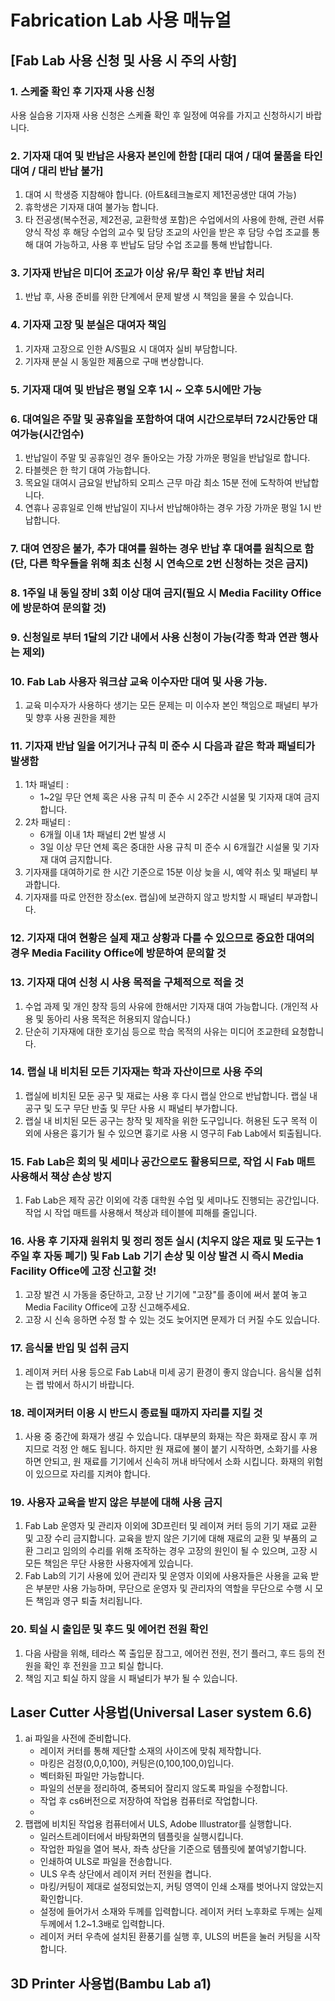 # Fabrication Lab 사용 매뉴얼

## [Fab Lab 사용 신청 및 사용 시 주의 사항]

### 1. 스케줄 확인 후 기자재 사용 신청
   사용 실습용 기자재 사용 신청은 스케쥴 확인 후 일정에 여유를 가지고 신청하시기 바랍니다.

### 2. 기자재 대여 및 반납은 사용자 본인에 한함 [대리 대여 / 대여 물품을 타인 대여 / 대리 반납 불가]
   1. 대여 시 학생증 지참해야 합니다. (아트&테크놀로지 제1전공생만 대여 가능)
   2. 휴학생은 기자재 대여 불가능 합니다.
   3. 타 전공생(복수전공, 제2전공, 교환학생 포함)은 수업에서의 사용에 한해, 관련 서류 양식 작성 후 해당 수업의 교수 및 담당 조교의 사인을 받은 후 담당 수업 조교를 통해 대여 가능하고, 사용 후 반납도 담당 수업 조교를 통해 반납합니다.

### 3. 기자재 반납은 미디어 조교가 이상 유/무 확인 후 반납 처리
   1. 반납 후, 사용 준비를 위한 단계에서 문제 발생 시 책임을 물을 수 있습니다.

### 4. 기자재 고장 및 분실은 대여자 책임
   1. 기자재 고장으로 인한 A/S필요 시 대여자 실비 부담합니다.
   2. 기자재 분실 시 동일한 제품으로 구매 변상합니다.

### 5. 기자재 대여 및 반납은 평일 오후 1시 ~ 오후 5시에만 가능

### 6. 대여일은 주말 및 공휴일을 포함하여 대여 시간으로부터 72시간동안 대여가능(시간엄수)
   1. 반납일이 주말 및 공휴일인 경우 돌아오는 가장 가까운 평일을 반납일로 합니다.
   2. 타블렛은 한 학기 대여 가능합니다.
   3. 목요일 대여시 금요일 반납하되 오피스 근무 마감 최소 15분 전에 도착하여 반납합니다.
   4. 연휴나 공휴일로 인해 반납일이 지나서 반납해야하는 경우 가장 가까운 평일 1시 반납합니다.

### 7. 대여 연장은 불가, 추가 대여를 원하는 경우 반납 후 대여를 원칙으로 함(단, 다른 학우들을 위해 최초 신청 시 연속으로 2번 신청하는 것은 금지)

### 8. 1주일 내 동일 장비 3회 이상 대여 금지(필요 시 Media Facility Office에 방문하여 문의할 것)

### 9. 신청일로 부터 1달의 기간 내에서 사용 신청이 가능(각종 학과 연관 행사는 제외)

### 10. Fab Lab 사용자 워크샵 교육 이수자만 대여 및 사용 가능.
   1. 교육 미수자가 사용하다 생기는 모든 문제는  미 이수자 본인 책임으로 패널티 부가 및 향후 사용 권한을 제한

### 11. 기자재 반납 일을 어기거나 규칙 미 준수 시 다음과 같은 학과 패널티가 발생함
   1. 1차 패널티 :
      - 1~2일 무단 연체 혹은 사용 규칙 미 준수 시 2주간 시설물 및 기자재 대여 금지합니다.
   2. 2차 패널티 :
      - 6개월 이내 1차 패널티 2번 발생 시
      - 3일 이상 무단 연체 혹은 중대한 사용 규칙 미 준수 시 6개월간 시설물 및 기자재 대여 금지합니다.
   3. 기자재를 대여하기로 한 시간 기준으로 15분 이상 늦을 시, 예약 취소 및 패널티 부과합니다.
   4. 기자재를 따로 안전한 장소(ex. 랩실)에 보관하지 않고 방치할 시 패널티 부과합니다.

### 12. 기자재 대여 현황은 실제 재고 상황과 다를 수 있으므로 중요한 대여의 경우 Media Facility Office에 방문하여 문의할 것

### 13. 기자재 대여 신청 시 사용 목적을 구체적으로 적을 것
   1. 수업 과제 및 개인 창작 등의 사유에 한해서만 기자재 대여 가능합니다. (개인적 사용 및 동아리 사용 목적은 허용되지 않습니다.)
   2. 단순히 기자재에 대한 호기심 등으로 학습 목적의 사유는 미디어 조교한테 요청합니다.

### 14. 랩실 내 비치된 모든 기자재는 학과 자산이므로 사용 주의
   1. 랩실에 비치된 모둔 공구 및 재료는 사용 후 다시 랩실 안으로 반납합니다. 랩실 내 공구 및 도구 무단 반출 및 무단 사용 시 패널티 부가합니다.
   2. 랩실 내 비치된 모든 공구는 창작 및 제작을 위한 도구입니다. 허용된 도구 목적 이외에 사용은 흉기가 될 수 있으면 흉기로 사용 시 영구히 Fab Lab에서 퇴출됩니다.

### 15. Fab Lab은 회의 및 세미나 공간으로도 활용되므로, 작업 시 Fab 매트 사용해서 책상 손상 방지
   1. Fab Lab은 제작 공간 이외에 각종 대학원 수업 및 세미나도 진행되는 공간입니다. 작업 시 작업 매트를 사용해서 책상과 테이블에 피해를 줄입니다.

### 16. 사용 후 기자재 원위치 및 정리 정돈 실시 (치우지 않은 재료 및 도구는 1주일 후 자동 폐기) 및 Fab Lab 기기 손상 및 이상 발견 시 즉시 Media Facility Office에 고장 신고할 것!
   1. 고장 발견 시 가동을 중단하고,  고장 난 기기에 "고장"를 종이에 써서 붙여 놓고 Media Facility Office에 고장 신고해주세요.
   2. 고장 시 신속 응하면 수정 할 수 있는 것도 늦어지면 문제가 더 커질 수도 있습니다.

### 17. 음식물 반입 및 섭취 금지
   1. 레이져 커터 사용 등으로 Fab Lab내 미세 공기 환경이 좋지 않습니다.  음식물 섭취는 랩 밖에서 하시기 바랍니다.

### 18. 레이져커터 이용 시 반드시 종료될 때까지 자리를 지킬 것
   1. 사용 중 중간에 화재가 생길 수 있습니다. 대부분의 화재는 작은 화재로 잠시 후 꺼지므로 걱정 안 해도 됩니다. 하지만 원 재료에 불이 붙기 시작하면, 소화기를 사용하면 안되고, 원 재료를 기기에서 신속히 꺼내 바닥에서 소화 시킵니다. 화재의 위험이 있으므로 자리를 지켜야 합니다.

### 19. 사용자 교육을 받지 않은 부분에 대해 사용 금지
   1. Fab Lab 운영자 및 관리자 이외에 3D프린터 및 레이져 커터 등의 기기 재료 교환 및 고장 수리 금지합니다. 교육을 받지 않은 기기에 대해 재료의 교환 및 부품의 교환 그리고 임의의 수리를 위해 조작하는 경우 고장의 원인이 될 수 있으며, 고장 시 모든 책임은 무단 사용한 사용자에게 있습니다.
   2. Fab Lab의 기기 사용에 있어 관리자 및 운영자 이외에 사용자들은 사용을 교육 받은 부분만 사용 가능하며, 무단으로 운영자 및 관리자의 역할을 무단으로 수행 시 모든 책임과 영구 퇴출 처리됩니다.

### 20. 퇴실 시 출입문 및 후드 및 에어컨 전원 확인
   1. 다음 사람을 위해,  테라스 쪽 출입문 잠그고, 에어컨 전원, 전기 플러그, 후드 등의 전원을 확인 후 전원을 끄고 퇴실 합니다.
   2. 책임 지고 퇴실 하지 않을 시 패널티가 부가 될 수 있습니다.

## Laser Cutter 사용법(Universal Laser system 6.6)

1. ai 파일을 사전에 준비합니다. 
   - 레이저 커터를 통해 제단할 소재의 사이즈에 맞춰 제작합니다.
   - 마킹은 검정(0,0,0,100), 커팅은(0,100,100,0)입니다.
   - 벡터화된 파일만 가능합니다. 
   - 파일의 선분을 정리하여, 중복되어 잘리지 않도록 파일을 수정합니다.
   - 작업 후 cs6버전으로 저장하여 작업용 컴퓨터로 작업합니다.
   - 
2. 팹랩에 비치된 작업용 컴퓨터에서 ULS, Adobe Illustrator를 실행합니다.
   - 일러스트레이터에서 바탕화면의 템플릿을 실행시킵니다.
   - 작업한 파일을 열어 복사, 좌측 상단을 기준으로 템플릿에 붙여넣기합니다.
   - 인쇄하여 ULS로 파일을 전송합니다.
   - ULS 우측 상단에서 레이저 커터 전원을 켭니다.
   - 마킹/커팅이 제대로 설정되었는지, 커팅 영역이 인쇄 소재를 벗어나지 않았는지 확인합니다.
   - 설정에 들어가서 소재와 두께를 입력합니다. 레이저 커터 노후화로 두께는 실제 두께에서 1.2~1.3배로 입력합니다.
   - 레이저 커터 우측에 설치된 환풍기를 실행 후, ULS의 버튼을 눌러 커팅을 시작합니다.
 
## 3D Printer 사용법(Bambu Lab a1)